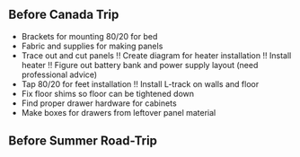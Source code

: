 ## Before Canada Trip

- Brackets for mounting 80/20 for bed
- Fabric and supplies for making panels
- Trace out and cut panels
!! Create diagram for heater installation
!! Install heater
!! Figure out battery bank and power supply layout (need professional advice)
- Tap 80/20 for feet installation
!! Install L-track on walls and floor
- Fix floor shims so floor can be tightened down
- Find proper drawer hardware for cabinets
- Make boxes for drawers from leftover panel material

## Before Summer Road-Trip
